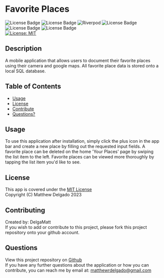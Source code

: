 # Favorite Places
  ![License Badge](https://img.shields.io/badge/Flutter-02569B?style=flat&logo=flutter&logoColor=white)
  ![License Badge](https://img.shields.io/badge/Dart-0175C2?style=flat&logo=dart&logoColor=white)
  ![Riverpod](https://img.shields.io/badge/Riverpod-0.14.0-blue.svg)
  ![License Badge](https://img.shields.io/badge/Material--UI-0081CB?style=flat&logo=material-ui&logoColor=white)
  <br>
    ![License Badge](https://img.shields.io/badge/SQLite-07405E?style=flat&logo=sqlite&logoColor=white)
  ![License Badge](https://img.shields.io/badge/Google-Maps-0081CB?style=flat&logo=Google-Maps&logoColor=white)
  <br>
  [![License: MIT](https://img.shields.io/badge/License-MIT-yellow.svg)](https://opensource.org/licenses/MIT)
  ## Description
  A mobile application that allows users to document their favorite places using their camera and google maps. All favorite place data is stored onto a local SQL database.

  ## Table of Contents
 
  - [Usage](#usage)
  - [License](#license)
  - [Contribute](#contributing)
  - [Questions?](#questions)

  ## Usage
  To use this application after installation, simply click the plus icon in the app bar and create a new place by filling out the requested input fields. A favorite place can be deleted on the home 'Your Places' page by swiping the list item to the left. Favorite places can be viewed more thoroughly by tapping the list item you'd like to see.
  ## License
  This app is covered under the [MIT License](https://opensource.org/licenses/MIT)<br>
  Copyright (C) Matthew Delgado 2023
  ## Contributing
  Created by: DelgaMatt
  <br>
  If you wish to add or contribute to this project, please fork this project repository onto your github account.
  ## Questions
  View this project repository on [Github](https://github.com/DelgaMatt)<br>
  If you have any further questions about the application or how you can contribute, you can reach me by email at: matthewrdelgado@gmail.com

